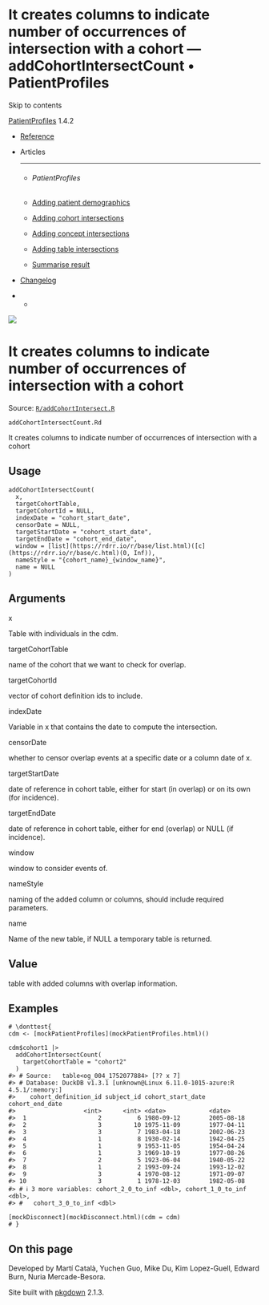 # It creates columns to indicate number of occurrences of intersection with a cohort — addCohortIntersectCount • PatientProfiles

Skip to contents

[PatientProfiles](../index.html) 1.4.2

  * [Reference](../reference/index.html)
  * Articles
    * * * *

    * ###### PatientProfiles

    * [Adding patient demographics](../articles/demographics.html)
    * [Adding cohort intersections](../articles/cohort-intersect.html)
    * [Adding concept intersections](../articles/concept-intersect.html)
    * [Adding table intersections](../articles/table-intersect.html)
    * [Summarise result](../articles/summarise.html)
  * [Changelog](../news/index.html)


  *   * [](https://github.com/darwin-eu/PatientProfiles/)



![](../logo.png)

# It creates columns to indicate number of occurrences of intersection with a cohort

Source: [`R/addCohortIntersect.R`](https://github.com/darwin-eu/PatientProfiles/blob/v1.4.2/R/addCohortIntersect.R)

`addCohortIntersectCount.Rd`

It creates columns to indicate number of occurrences of intersection with a cohort

## Usage
    
    
    addCohortIntersectCount(
      x,
      targetCohortTable,
      targetCohortId = NULL,
      indexDate = "cohort_start_date",
      censorDate = NULL,
      targetStartDate = "cohort_start_date",
      targetEndDate = "cohort_end_date",
      window = [list](https://rdrr.io/r/base/list.html)([c](https://rdrr.io/r/base/c.html)(0, Inf)),
      nameStyle = "{cohort_name}_{window_name}",
      name = NULL
    )

## Arguments

x
    

Table with individuals in the cdm.

targetCohortTable
    

name of the cohort that we want to check for overlap.

targetCohortId
    

vector of cohort definition ids to include.

indexDate
    

Variable in x that contains the date to compute the intersection.

censorDate
    

whether to censor overlap events at a specific date or a column date of x.

targetStartDate
    

date of reference in cohort table, either for start (in overlap) or on its own (for incidence).

targetEndDate
    

date of reference in cohort table, either for end (overlap) or NULL (if incidence).

window
    

window to consider events of.

nameStyle
    

naming of the added column or columns, should include required parameters.

name
    

Name of the new table, if NULL a temporary table is returned.

## Value

table with added columns with overlap information.

## Examples
    
    
    # \donttest{
    cdm <- [mockPatientProfiles](mockPatientProfiles.html)()
    
    cdm$cohort1 |>
      addCohortIntersectCount(
        targetCohortTable = "cohort2"
      )
    #> # Source:   table<og_004_1752077884> [?? x 7]
    #> # Database: DuckDB v1.3.1 [unknown@Linux 6.11.0-1015-azure:R 4.5.1/:memory:]
    #>    cohort_definition_id subject_id cohort_start_date cohort_end_date
    #>                   <int>      <int> <date>            <date>         
    #>  1                    2          6 1980-09-12        2005-08-18     
    #>  2                    3         10 1975-11-09        1977-04-11     
    #>  3                    3          7 1983-04-18        2002-06-23     
    #>  4                    1          8 1930-02-14        1942-04-25     
    #>  5                    1          9 1953-11-05        1954-04-24     
    #>  6                    1          3 1969-10-19        1977-08-26     
    #>  7                    2          5 1923-06-04        1940-05-22     
    #>  8                    1          2 1993-09-24        1993-12-02     
    #>  9                    3          4 1970-08-12        1971-09-07     
    #> 10                    3          1 1978-12-03        1982-05-08     
    #> # ℹ 3 more variables: cohort_2_0_to_inf <dbl>, cohort_1_0_to_inf <dbl>,
    #> #   cohort_3_0_to_inf <dbl>
    
    [mockDisconnect](mockDisconnect.html)(cdm = cdm)
    # }
    
    

## On this page

Developed by Martí Català, Yuchen Guo, Mike Du, Kim Lopez-Guell, Edward Burn, Nuria Mercade-Besora.

Site built with [pkgdown](https://pkgdown.r-lib.org/) 2.1.3.
